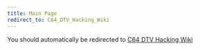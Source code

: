 ```yaml
---
title: Main Page
redirect_to: C64_DTV_Hacking_Wiki
---
```


You should automatically be redirected to [C64 DTV Hacking Wiki](C64_DTV_Hacking_Wiki)
